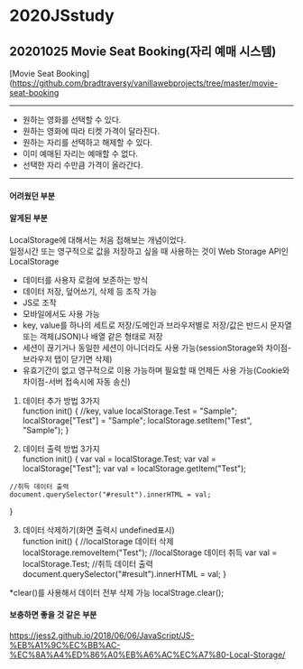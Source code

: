# 2020JSstudy


## 20201025 Movie Seat Booking(자리 예매 시스템)
[Movie Seat Booking](https://github.com/bradtraversy/vanillawebprojects/tree/master/movie-seat-booking

---------------------------------------------------------------------------------------------------------
* 원하는 영화를 선택할 수 있다.  
* 원하는 영화에 따라 티켓 가격이 달라진다.  
* 원하는 자리를 선택하고 해제할 수 있다.  
* 이미 예매된 자리는 예매할 수 없다.  
* 선택한 자리 수만큼 가격이 올라간다.  

---------------------------------------------------------------------------------------------------------
#### 어려웠던 부분

#### 알게된 부분
  LocalStorage에 대해서는 처음 접해보는 개념이었다.  
  일정시간 또는 영구적으로 값을 저장하고 싶을 때 사용하는 것이 Web Storage API인 LocalStorage
  * 데이터를 사용자 로컬에 보존하는 방식
  * 데이터 저장, 덮어쓰기, 삭제 등 조작 가능
  * JS로 조작
  * 모바일에서도 사용 가능
  * key, value를 하나의 세트로 저장/도메인과 브라우저별로 저장/값은 반드시 문자열 또는 객체(JSON)나 배열 같은 형태로 저장
  * 세션이 끊기거나 동일한 세션이 아니더라도 사용 가능(sessionStorage와 차이점-브라우저 탭이 닫기면 삭제)
  * 유효기간이 없고 영구적으로 이용 가능하며 필요할 때 언제든 사용 가능(Cookie와 차이점-서버 접속시에 자동 송신)
  
  1. 데이터 추가 방법 3가지  
  function init() { //key, value
	localStorage.Test = "Sample";
	localStorage["Test"] = "Sample";
	localStorage.setItem("Test", "Sample");
  }
  
  2. 데이터 출력 방법 3가지  
  function init() {
	var val = localStorage.Test;
	var val = localStorage["Test"];
	var val = localStorage.getItem("Test");

	//취득 데이터 출력
	document.querySelector("#result").innerHTML = val;
  }
  
  3. 데이터 삭제하기(화면 출력시 undefined표시)  
  function init() {
	//localStorage 데이터 삭제
	localStorage.removeItem("Test"); 
	//localStorage 데이터 취득
	var val = localStorage.Test;
	//취득 데이터 출력
	document.querySelector("#result").innerHTML = val;
  }
  
  *clear()를 사용해서 데이터 전부 삭제 가능 localStrage.clear();
  
  
#### 보충하면 좋을 것 같은 부분  
 https://jess2.github.io/2018/06/06/JavaScript/JS-%EB%A1%9C%EC%BB%AC-%EC%8A%A4%ED%86%A0%EB%A6%AC%EC%A7%80-Local-Storage/

